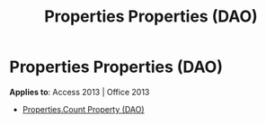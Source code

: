 ﻿---
title: Properties Properties (DAO)
TOCTitle: Properties
ms:assetid: b624704d-8ad9-467f-8c79-d52e632aab9e
ms:mtpsurl: https://msdn.microsoft.com/library/Dn179851(v=office.15)
ms:contentKeyID: 52074060
ms.date: 09/18/2015
mtps_version: v=office.15
---

# Properties Properties (DAO)


**Applies to**: Access 2013 | Office 2013



  - [Properties.Count Property (DAO)](properties-count-property-dao.md)


